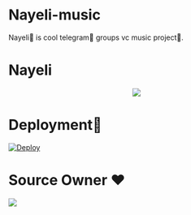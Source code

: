 # Nayeli-music
Nayeli🥀 is cool telegram🍎 groups vc music project🎋.


# Nayeli
<p align="center">
  <img src="https://telegra.ph/file/fd961d7a57de98ea477a8.jpg">
</p>

# Deployment🎋
[![Deploy](https://www.herokucdn.com/deploy/button.svg)](https://heroku.com/deploy?template=https://github.com/doozylab-lk/video-stream)

# Source Owner ♥️ 
<a href="https://t.me/SANTA_R1"><img src="https://img.shields.io/badge/Source%20Owner-blue.svg?style=for-the-badge&logo=Telegram"></a> 
